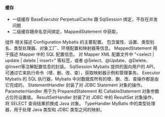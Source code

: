 #### 缓存
- 一级缓存 BaseExecutor PerpetualCache 跟 SqlSession 绑定，不存在并发问题
- 二级缓存跟命名空间绑定，MappedStatement 中获取，

组件	相关描述
Configuration	Mybatis 的主要配置。
包含属性、设置、类型别名、类型处理器、对象工厂、环境配置和映射器等信息。
MappedStatement	用于描述 Mapper 中的 SQL 配置信息。
对 Mapper XML 配置文件中 "<select | update | delete | insert>" 等标签，或者 @Select、@Update、@Delete、@Insert等注解配置信息的封装。
SqlSession	Mybatis 提供的面向用户的 API，可通过它来执行命令（增、删、改、查），获取映射器示例和管理事务。
Executor	Mybatis 的 SQL 执行器，Mybatis 中对数据库所有的增、删、改、查操作都是由它完成的。
StatementHandler	封装了对 JDBC Statement 对象的操作。
ParameterHandler	用于为 PreparedStatement 和 CallableStatement 对象参数占位符设置值。
ResultSetHandler	封装了对 JDBC 中的 ResultSet 对象操作，将 SELECT 查询结果抓换成 Java 对象。
TypeHandler	MyBatis 中的类型处理器，用于处理 Java 类型和 JDBC 类型之间的映射。
